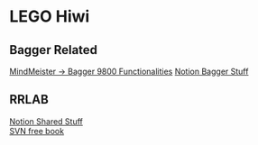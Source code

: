 # LEGO Hiwi

## Bagger Related 

[MindMeister -> Bagger 9800 Functionalities](https://www.mindmeister.com/beta/1743187267)
[Notion Bagger Stuff](https://www.notion.so/Shared-Stuff-83abf29333d14c04a04603f4cc46342a)

## RRLAB 
[Notion Shared Stuff](https://www.notion.so/Shared-Stuff-83abf29333d14c04a04603f4cc46342a)  
[SVN free book](http://svnbook.red-bean.com/)
